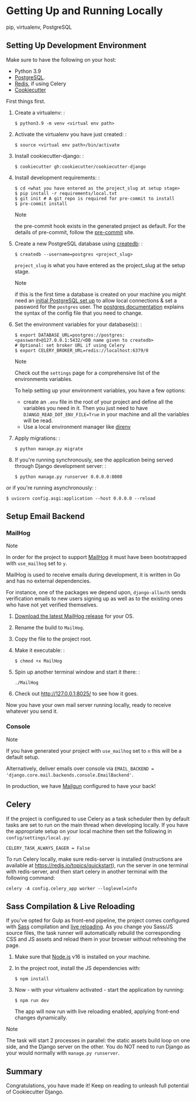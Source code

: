 # Getting Up and Running Locally

<div class="index">

pip, virtualenv, PostgreSQL

</div>

## Setting Up Development Environment

Make sure to have the following on your host:

  - Python 3.9
  - [PostgreSQL](https://www.postgresql.org/download/).
  - [Redis](https://redis.io/download), if using Celery
  - [Cookiecutter](https://github.com/cookiecutter/cookiecutter)

First things first.

1.  Create a virtualenv: :
    
        $ python3.9 -m venv <virtual env path>

2.  Activate the virtualenv you have just created: :
    
        $ source <virtual env path>/bin/activate

3.  Install cookiecutter-django: :
    
        $ cookiecutter gh:cookiecutter/cookiecutter-django

4.  Install development requirements: :
    
        $ cd <what you have entered as the project_slug at setup stage>
        $ pip install -r requirements/local.txt
        $ git init # A git repo is required for pre-commit to install
        $ pre-commit install
    
    <div class="note">
    
    <div class="title">
    
    Note
    
    </div>
    
    the <span class="title-ref">pre-commit</span> hook exists in the
    generated project as default. For the details of
    <span class="title-ref">pre-commit</span>, follow the
    [pre-commit](https://pre-commit.com/) site.
    
    </div>

5.  Create a new PostgreSQL database using
    [createdb](https://www.postgresql.org/docs/current/static/app-createdb.html):
    :
    
        $ createdb --username=postgres <project_slug>
    
    `project_slug` is what you have entered as the project\_slug at the
    setup stage.
    
    <div class="note">
    
    <div class="title">
    
    Note
    
    </div>
    
    if this is the first time a database is created on your machine you
    might need an [initial PostgreSQL set
    up](https://web.archive.org/web/20190303010033/http://suite.opengeo.org/docs/latest/dataadmin/pgGettingStarted/firstconnect.html)
    to allow local connections & set a password for the `postgres` user.
    The [postgres
    documentation](https://www.postgresql.org/docs/current/static/auth-pg-hba-conf.html)
    explains the syntax of the config file that you need to change.
    
    </div>

6.  Set the environment variables for your database(s): :
    
        $ export DATABASE_URL=postgres://postgres:<password>@127.0.0.1:5432/<DB name given to createdb>
        # Optional: set broker URL if using Celery
        $ export CELERY_BROKER_URL=redis://localhost:6379/0
    
    <div class="note">
    
    <div class="title">
    
    Note
    
    </div>
    
    Check out the `settings` page for a comprehensive list of the
    environments variables.
    
    </div>
    
    <div class="seealso">
    
    To help setting up your environment variables, you have a few
    options:
    
      - create an `.env` file in the root of your project and define all
        the variables you need in it. Then you just need to have
        `DJANGO_READ_DOT_ENV_FILE=True` in your machine and all the
        variables will be read.
      - Use a local environment manager like
        [direnv](https://direnv.net/)
    
    </div>

7.  Apply migrations: :
    
        $ python manage.py migrate

8.  If you're running synchronously, see the application being served
    through Django development server: :
    
        $ python manage.py runserver 0.0.0.0:8000

or if you're running asynchronously: :

    $ uvicorn config.asgi:application --host 0.0.0.0 --reload

## Setup Email Backend

### MailHog

<div class="note">

<div class="title">

Note

</div>

In order for the project to support [MailHog](#mailhog) it must have
been bootstrapped with `use_mailhog` set to `y`.

</div>

MailHog is used to receive emails during development, it is written in
Go and has no external dependencies.

For instance, one of the packages we depend upon, `django-allauth` sends
verification emails to new users signing up as well as to the existing
ones who have not yet verified themselves.

1.  [Download the latest MailHog
    release](https://github.com/mailhog/MailHog) for your OS.

2.  Rename the build to `MailHog`.

3.  Copy the file to the project root.

4.  Make it executable: :
    
        $ chmod +x MailHog

5.  Spin up another terminal window and start it there: :
    
        ./MailHog

6.  Check out <http://127.0.0.1:8025/> to see how it goes.

Now you have your own mail server running locally, ready to receive
whatever you send it.

### Console

<div class="note">

<div class="title">

Note

</div>

If you have generated your project with `use_mailhog` set to `n` this
will be a default setup.

</div>

Alternatively, deliver emails over console via `EMAIL_BACKEND =
'django.core.mail.backends.console.EmailBackend'`.

In production, we have [Mailgun](https://www.mailgun.com/) configured to
have your back\!

## Celery

If the project is configured to use Celery as a task scheduler then by
default tasks are set to run on the main thread when developing locally.
If you have the appropriate setup on your local machine then set the
following in `config/settings/local.py`:

    CELERY_TASK_ALWAYS_EAGER = False

To run Celery locally, make sure redis-server is installed (instructions
are available at <https://redis.io/topics/quickstart>), run the server
in one terminal with <span class="title-ref">redis-server</span>, and
then start celery in another terminal with the following command:

    celery -A config.celery_app worker --loglevel=info

## Sass Compilation & Live Reloading

If you've opted for Gulp as front-end pipeline, the project comes
configured with [Sass](https://sass-lang.com/) compilation and [live
reloading](https://browsersync.io). As you change you Sass/JS source
files, the task runner will automatically rebuild the corresponding CSS
and JS assets and reload them in your browser without refreshing the
page.

1.  Make sure that [Node.js](http://nodejs.org/download/) v16 is
    installed on your machine.

2.  In the project root, install the JS dependencies with:
    
        $ npm install

3.  Now - with your virtualenv activated - start the application by
    running:
    
        $ npm run dev
    
    The app will now run with live reloading enabled, applying front-end
    changes dynamically.

<div class="note">

<div class="title">

Note

</div>

The task will start 2 processes in parallel: the static assets build
loop on one side, and the Django server on the other. You do NOT need to
run Django as your would normally with `manage.py runserver`.

</div>

## Summary

Congratulations, you have made it\! Keep on reading to unleash full
potential of Cookiecutter Django.
